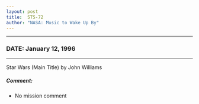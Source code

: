 ```yaml
---
layout: post
title:  STS-72
author: "NASA: Music to Wake Up By"
---
```


----
### DATE: January 12, 1996
----
Star Wars (Main Title) by John Williams

##### Comment:
* No mission comment
